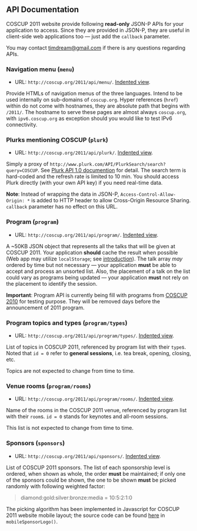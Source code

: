 ## API Documentation

COSCUP 2011 website provide following **read-only** JSON-P APIs for your application to access. Since they are provided in JSON-P, they are useful in client-side web applications too &mdash; just add the `callback` parameter.

You may contact <timdream@gmail.com> if there is any questions regarding APIs.

### Navigation menu (`menu`)

* URL: `http://coscup.org/2011/api/menu/`. [Indented view](http://json-indent.appspot.com/indent?url=http://coscup.org/2011/api/menu/).

Provide HTMLs of navigation menus of the three languages. Intend to be used internally on sub-domains of `coscup.org`. Hyper references (`href`) within do not come with hostnames, they are absolute path that begins with `/2011/`. The hostname to serve these pages are almost always `coscup.org`, with `ipv6.coscup.org` as exception should you would like to test IPv6 connectivity.

### Plurks mentioning COSCUP (`plurk`)

* URL: `http://coscup.org/2011/api/plurk/`. [Indented view](http://json-indent.appspot.com/indent?url=http://coscup.org/2011/api/plurk/).

Simply a proxy of `http://www.plurk.com/API/PlurkSearch/search?query=COSCUP`. See [Plurk API 1.0 documention](http://www.plurk.com/API#search) for detail. The search term is hard-coded and the refresh rate is limited to 10 min. You should access Plurk directly (with your own API key) if you need real-time data.

**Note**: Instead of wrapping the data in JSON-P, `Access-Control-Allow-Origin: *` is added to HTTP header to allow Cross-Origin Resource Sharing. `callback` parameter has no effect on this URL.

### Program (`program`)

* URL: `http://coscup.org/2011/api/program/`. [Indented view](http://json-indent.appspot.com/indent?url=http://coscup.org/2011/api/program/).

A ~50KB JSON object that represents all the talks that will be given at COSCUP 2011. Your application **should** cache the result when possible (Web app may utilize `localStorage`; see [introduction](http://diveintohtml5.org/storage.html)). The talk array *may* ordered by time but not necessary &mdash; your application **must** be able to accept and process an unsorted list. Also, the placement of a talk on the list could vary as programs being updated &mdash; your application **must** not rely on the placement to identify the session.

**Important**: Program API is currently being fill with programs from [COSCUP 2010](http://coscup.org/2010/) for testing purpose. They will be removed days before the announcement of 2011 program.

### Program topics and types (`program/types`)

* URL: `http://coscup.org/2011/api/program/types/`. [Indented view](http://json-indent.appspot.com/indent?url=http://coscup.org/2011/api/program/types/).

List of topics in COSCUP 2011, referenced by program list with their `type`s. Noted that `id = 0` refer to **general sessions**, i.e. tea break, opening, closing, etc.

Topics are not expected to change from time to time.

### Venue rooms (`program/rooms`)

* URL: `http://coscup.org/2011/api/program/rooms/`. [Indented view](http://json-indent.appspot.com/indent?url=http://coscup.org/2011/api/program/rooms/).

Name of the rooms in the COSCUP 2011 venue, referenced by program list with their `room`s. `id = 0` stands for keynotes and all-room sessions.

This list is not expected to change from time to time.

### Sponsors (`sponsors`)

* URL: `http://coscup.org/2011/api/sponsors/`. [Indented view](http://json-indent.appspot.com/indent?url=http://coscup.org/2011/api/sponsors/).

List of COSCUP 2011 sponsors. The list of each sponsorship level is ordered, when shown as whole, the order **must** be maintained; if only one of the sponsors could be shown, the one to be shown **must** be picked randomly with following weighted factor:

> diamond:gold:silver:bronze:media = 10:5:2:1:0

The picking algorithm has been implemented in Javascript for COSCUP 2011 website mobile layout; the source code can be found [here](http://coscup.org/2011-theme/assets/script.js) in `mobileSponsorLogo()`.
